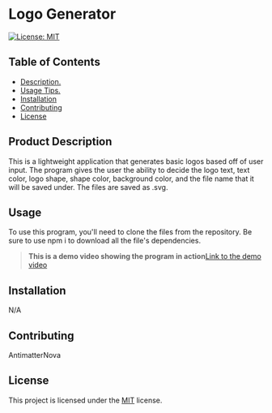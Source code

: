 # Logo Generator
[![License: MIT](https://img.shields.io/badge/License-MIT-yellow.svg)](https://opensource.org/licenses/MIT)

## Table of Contents
- [Description.](#description)
- [Usage Tips.](#usage)
- [Installation](#installation)
- [Contributing](#contributing)
- [License](#license)

<a name='description'></a>
## Product Description
This is a lightweight application that generates basic logos based off of user input. The program gives the user the ability to decide the logo text, text color, logo shape, shape color, background color, and the file name that it will be saved under. The files are saved as .svg.

<a name='usage'></a>
## Usage
To use this program, you'll need to clone the files from the repository. Be sure to use npm i to download all the file's dependencies.
> **This is a demo video showing the program in action**[Link to the demo video](https://youtu.be/9JOIUzcjAZM)

<a name='installation'></a>
## Installation
N/A

<a name='contributing'></a>
## Contributing
AntimatterNova

<a name='license'></a>
## License
This project is licensed under the [MIT](https://choosealicense.com/licenses/mit/) license.